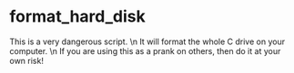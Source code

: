 # format_hard_disk
This is a very dangerous script. \n
It will format the whole C drive on your computer. \n
If you are using this as a prank on others, then do it at your own risk!
